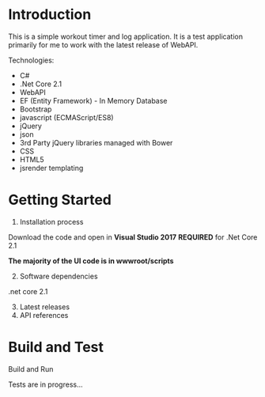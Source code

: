 # Introduction
This is a simple workout timer and log application.  It is a test application primarily for me to work with the latest release of WebAPI.

Technologies:
* C#
* .Net Core 2.1
* WebAPI
* EF (Entity Framework) - In Memory Database
* Bootstrap
* javascript (ECMAScript/ES8)
* jQuery
* json
* 3rd Party jQuery libraries managed with Bower
* CSS
* HTML5
* jsrender templating

                                           

# Getting Started
1.	Installation process

Download the code and open in **Visual Studio 2017**  __REQUIRED__ for .Net Core 2.1

**The majority of the UI code is in wwwroot/scripts**

2.	Software dependencies

.net core 2.1

3.	Latest releases
4.	API references

# Build and Test
Build and Run

Tests are in progress...

